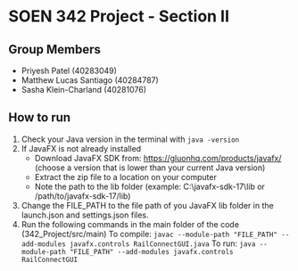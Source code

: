 # SOEN 342 Project - Section II

## Group Members

- Priyesh Patel (40283049)
- Matthew Lucas Santiago (40284787)
- Sasha Klein-Charland (40281076)



## How to run

1. Check your Java version in the terminal with `java -version`
2. If JavaFX is not already installed
   - Download JavaFX SDK from: https://gluonhq.com/products/javafx/ (choose a version that is lower than your current Java version)
   - Extract the zip file to a location on your computer
   - Note the path to the lib folder (example: C:\javafx-sdk-17\lib or /path/to/javafx-sdk-17/lib)
4. Change the FILE_PATH to the file path of you JavaFX lib folder in the launch.json and settings.json files.
5. Run the following commands in the main folder of the code (342_Project/src/main)
  To compile: `javac --module-path "FILE_PATH" --add-modules javafx.controls RailConnectGUI.java`
  To run: `java --module-path "FILE_PATH" --add-modules javafx.controls RailConnectGUI`
